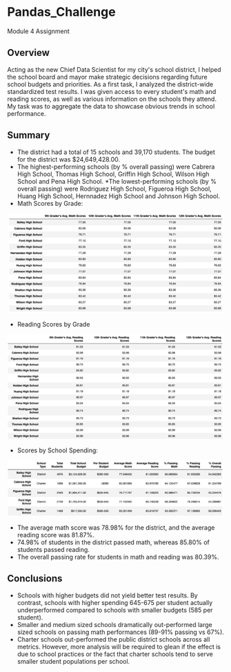 # Pandas_Challenge
Module 4 Assignment

## Overview
Acting as the new Chief Data Scientist for my city's school district, I helped the school board and mayor make strategic decisions regarding future school budgets and priorities. As a first task, I analyzed the district-wide standardized test results. I was given access to every student's math and reading scores, as well as various information on the schools they attend. My task was to aggregate the data to showcase obvious trends in school performance.

## Summary

* The district had a total of 15 schools and 39,170 students. The budget for the district was $24,649,428.00.
* The highest-performing schools (by % overall passing) were Cabrera High School, Thomas High School, Griffin High School, Wilson High School and Pena High School.
*The lowest-performing schools (by % overall passing) were Rodriguez High School, Figueroa High School, Huang High School, Hernnadez High School and Johnson High School.
* Math Scores by Grade:

![](https://github.com/Houdini24/Pandas_Challenge/blob/main/Resources/Math%20Scores%20by%20Grade.png)

* Reading Scores by Grade

![](https://github.com/Houdini24/Pandas_Challenge/blob/main/Resources/Reading%20Scores%20by%20Grade.png)

* Scores by School Spending:

![](https://github.com/Houdini24/Pandas_Challenge/blob/main/Resources/Scores%20By%20School%20Spending.png)

* The average math score was 78.98% for the district, and the average reading score was 81.87%.
* 74.98% of students in the district passed math, whereas 85.80%  of students passed reading.
* The overall passing rate for students in math and reading was 80.39%.

## Conclusions

* Schools with higher budgets did not yield better test results. By contrast, schools with higher spending 645-675 per student actually underperformed compared to schools with smaller budgets (585 per student).
* Smaller and medium sized schools dramatically out-performed large sized schools on passing math performances (89-91% passing vs 67%).
* Charter schools out-performed the public district schools across all metrics. However, more analysis will be required to glean if the effect is due to school practices or the fact that charter schools tend to serve smaller student populations per school.
